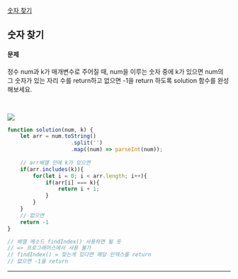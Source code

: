 [숫자 찾기](https://school.programmers.co.kr/learn/courses/30/lessons/120904)
## 숫자 찾기
#### 문제
정수 num과 k가 매개변수로 주어질 때, num을 이루는 숫자 중에 k가 있으면 num의 그 숫자가 있는 자리 수를 return하고 없으면 -1을 return 하도록 solution 함수를 완성해보세요.

<br/>

![](https://velog.velcdn.com/images/jkang4531/post/102dfc8a-6fea-46a3-9bda-db3bbc76a66b/image.png)

```javascript
function solution(num, k) {
    let arr = num.toString()
    				.split('')
    				.map((num) => parseInt(num));
    
  	// arr배열 안에 k가 있으면
    if(arr.includes(k)){
        for(let i = 0; i < arr.length; i++){
            if(arr[i] === k){
                return i + 1;
            }
        }
    }
  	// 없으면 
    return -1
}

// 배열 메소드 findIndex() 사용하면 될 듯 
// => 프로그래머스에서 사용 불가
// findIndex() = 찾는게 있다면 해당 인덱스를 return 
// 없으면 -1을 return
```
---
